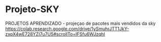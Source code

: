 # Projeto-SKY
PROJETOS APRENDIZADO - projeçao de pacotes mais vendidos da sky
https://colab.research.google.com/drive/1ySmuhrJTT1JkY-zxpX4wE728YZI7u7U5#scrollTo=IFSfu6WJzqhI
